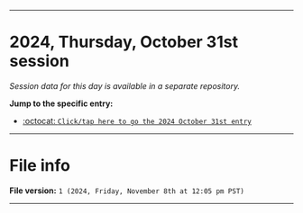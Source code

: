 
***

# 2024, Thursday, October 31st session

_Session data for this day is available in a separate repository._

**Jump to the specific entry:**

- [:octocat: `Click/tap here to go the 2024 October 31st entry`](https://github.com/seanpm2001/SeansLifeArchive_Images_TinyTower_Y2024/tree/SeansLifeArchive_Images_TinyTower_Y2024_Main-dev/2024/10_October/31/)

***

# File info

**File version:** `1 (2024, Friday, November 8th at 12:05 pm PST)`

***
